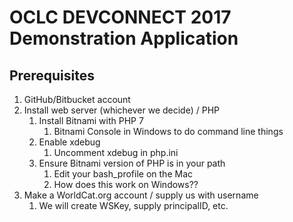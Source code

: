 # OCLC DEVCONNECT 2017 Demonstration Application
## Prerequisites

1.	GitHub/Bitbucket account
2.	Install web server (whichever we decide) / PHP
    1. Install Bitnami with PHP 7
		1. Bitnami Console in Windows to do command line things
	2.	Enable xdebug
		1. Uncomment xdebug in php.ini
	3.	Ensure Bitnami version of PHP is in your path
		1. Edit your bash_profile on the Mac
		3.	How does this work on Windows??
3.	Make a WorldCat.org account / supply us with username
	1.	We will create WSKey, supply principalID, etc.
